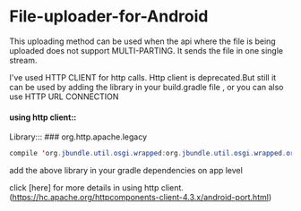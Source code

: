 # File-uploader-for-Android
This uploading method can be used when the api where the file is being uploaded does not support MULTI-PARTING.
It sends the file in one single stream.

I've used HTTP CLIENT for http calls. Http client is deprecated.But still it can be used by adding the library in your build.gradle file , or you can also use HTTP URL CONNECTION
#### using http client::
Library::: ### org.http.apache.legacy

```java
compile 'org.jbundle.util.osgi.wrapped:org.jbundle.util.osgi.wrapped.org.apache.http.client:4.1.2'
```
add the above library in your gradle dependencies on app level

click [here] for more details in using http client.(https://hc.apache.org/httpcomponents-client-4.3.x/android-port.html)
